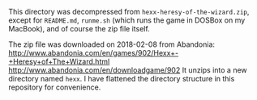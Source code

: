 This directory was decompressed from `hexx-heresy-of-the-wizard.zip`,
except for `README.md`, `runme.sh` (which runs the game in DOSBox
on my MacBook), and of course the zip file itself.

The zip file was downloaded on 2018-02-08 from Abandonia:
http://www.abandonia.com/en/games/902/Hexx+-+Heresy+of+The+Wizard.html
http://www.abandonia.com/en/downloadgame/902
It unzips into a new directory named `hexx`. I have flattened
the directory structure in this repository for convenience.
